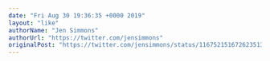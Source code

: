 ```yaml
---
date: "Fri Aug 30 19:36:35 +0000 2019"
layout: "like"
authorName: "Jen Simmons"
authorUrl: "https://twitter.com/jensimmons"
originalPost: "https://twitter.com/jensimmons/status/1167521516726235136"
---
```

